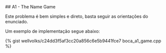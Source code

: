  <div id="game">
 
 </div>
## A1 - The Name Game

Este problema é bem simples e direto, basta seguir as orientações do enunciado.

Um exemplo de implementação segue abaixo:

{% gist wellvolks/c24dd3f5af3cc20a856c6e5b9441fce7 boca_a1_game.cpp %}
